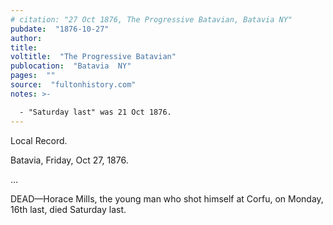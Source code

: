 ```yaml
---
# citation: "27 Oct 1876, The Progressive Batavian, Batavia NY"
pubdate:  "1876-10-27"
author: 
title: 
voltitle:  "The Progressive Batavian"
publocation:  "Batavia  NY"
pages:  ""
source:  "fultonhistory.com"
notes: >-

  - "Saturday last" was 21 Oct 1876. 
---
```


Local Record.

Batavia, Friday, Oct 27, 1876.

…

DEAD—Horace Mills, the young man who shot himself at Corfu, on Monday, 16th last, died Saturday last.

